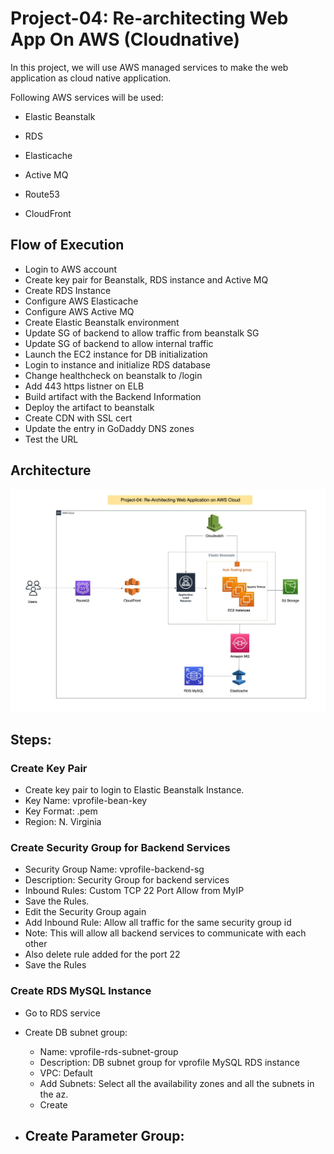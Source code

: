 # Project-04: Re-architecting Web App On AWS (Cloudnative)

In this project, we will use AWS managed services to make the web application as cloud native application. 

Following AWS services will be used:

- Elastic Beanstalk

- RDS

- Elasticache

- Active MQ

- Route53

- CloudFront 


## Flow of Execution

- Login to AWS account 
- Create key pair for Beanstalk, RDS instance and Active MQ
- Create RDS Instance
- Configure AWS Elasticache
- Configure AWS Active MQ
- Create Elastic Beanstalk environment
- Update SG of backend to allow traffic from beanstalk SG
- Update SG of backend to allow internal traffic
- Launch the EC2 instance for DB initialization
- Login to instance and initialize RDS database
- Change healthcheck on beanstalk to /login
- Add 443 https listner on ELB
- Build artifact with the Backend Information
- Deploy the artifact to beanstalk 
- Create CDN with SSL cert
- Update the entry in GoDaddy DNS zones 
- Test the URL


## Architecture 

![GitHub Light](./snaps/cloud_native_app_aws.jpg)


## Steps:

### Create Key Pair 

- Create key pair to login to Elastic Beanstalk Instance. 
- Key Name: vprofile-bean-key
- Key Format: .pem 
- Region: N. Virginia


### Create Security Group for Backend Services

- Security Group Name: vprofile-backend-sg
- Description: Security Group for backend services 
- Inbound Rules: Custom TCP 22 Port Allow from MyIP 
- Save the Rules.
- Edit the Security Group again
- Add Inbound Rule: Allow all traffic for the same security group id
- Note: This will allow all backend services to communicate with each other
- Also delete rule added for the port 22
- Save the Rules

### Create RDS MySQL Instance

- Go to RDS service

- Create DB subnet group:
  - Name: vprofile-rds-subnet-group
  - Description: DB subnet group for vprofile MySQL RDS instance
  - VPC: Default
  - Add Subnets: Select all the availability zones and all the subnets in the az.
  - Create

- Create Parameter Group:
  - 
